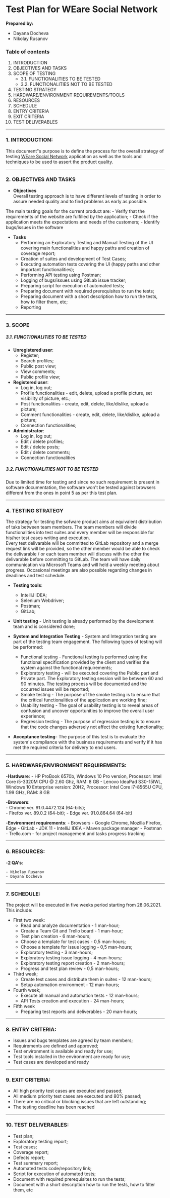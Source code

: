 # **Test Plan for WEare Social Network**


**Prepared by:**
- Dayana Docheva
- Nikolay Rusanov

### **Table of contents**
1. INTRODUCTION    
2. OBJECTIVES AND TASKS
3. SCOPE OF TESTING
    - 3.1. FUNCTIONALITIES TO BE TESTED
    - 3.2. FUNCTIONALITIES NOT TO BE TESTED
4. TESTING STRATEGY
5. HARDWARE/ENVIRONMENT REQUIREMENTS/TOOLS
6. RESOURCES
7. SCHEDULE
8. ENTRY CRITERIA
9. EXIT CRITERIA
10. TEST DELIVERABLES

---

### 1. **INTRODUCTION:**   
This document"s purpose is to define the process for the overall strategy of 
testing [WEare Social Network](http://164.138.216.247:8082/) 
application as well as the tools and techniques to be used to assert 
the product quality.

---

### 2. **OBJECTIVES AND TASKS**
- **Objectives**   
 Overall testing approach is to have different levels of testing in order to assure needed quality and to find problems as early as possible.

 The main testing goals for the current product are: 
    - Verify that the requirements of the website are fulfilled by the application;
    - Check if the application meets the expectations and needs of the customers;
    - Identify bugs/issues in the software
   
- **Tasks**  
    - Performing an Exploratory Testing and Manual Testing of the UI covering 
    main functionalities and happy paths and creation of coverage report;
    - Creation of suites and development of Test Cases;
    - Executing automation tests covering the UI 
    (happy paths and other important functionalities);
    - Performing API testing using Postman;	
    - Logging of bugs/issues using GitLab issue tracker;
    - Preparing script for execution of automated tests;
    - Preparing document with required prerequisites to run the tests;
    - Preparing document with a short description how to run the tests, 
    how to filter them, etc;
    - Reporting

---

### 3. **SCOPE**

##### 3.1. **FUNCTIONALITIES TO BE TESTED**
- **Unregistered user**:
    - Register;
    - Search profiles;
    - Public post view;
    - View comments;
    - Public profile view;
- **Registered user**:  
    - Log in, log out;
    - Profile functionalities - edit, delete, upload a profile picture, 
    set visibility of picture, etc.;
    - Post functionalities - create, edit, delete, like/dislike, 
    upload a picture;
    - Comment functionalities - create, edit, delete, like/dislike, 
    upload a picture;
    - Connection functionalities;
- **Administrator**:
    - Log in, log out;
    - Edit / delete profiles;
    - Edit / delete posts;
    - Edit / delete comments;
    - Connection functionalities

##### 3.2. **FUNCTIONALITIES NOT TO BE TESTED** 

Due to limited time for testing and since no such requirement is present in software documentation, the 
software won't be tested against browsers different from the ones in point 5 as per this test plan. 

---

### 4. **TESTING STRATEGY**

The strategy for testing the sofware product aims at equivalent distribution of taks between team members.
The team members will divide functionalities into test suites and every member will be responsible for 
his/her test cases writing and execution.  
Every test delivarable will be committed to GitLab repository and a merge request link will be provided, so
the other member would be able to check the delivarable / or each team member will discuss with the other
the delivarable before committing to GitLab.
The team will have daily communication via Microsoft Teams and will held a weekly meeting about progress.
Occasional meetings are also possible regarding changes in deadlines and test schedule. 


- **Testing tools**:  
    - IntelliJ IDEA;
    - Selenium Webdriver;   
    - Postman;   
    - GitLab;   


- **Unit testing** - Unit testing is already performed by the development team and is considered done;  
- **System and Integration Testing** - System and Integration testing are part of the testing team engagement. 
The following types of testing will be performed:  
     - Functional testing - Functional testing is performed using the functional specification provided by 
the client and verifies the system against the functional requirements;
     - Exploratory testing - will be executed covering the Public part and Private part. 
The Exploratory testing session will be between 60 and 90 minutes. The testing process will be documented 
and the occurred issues will be reported;
     - Smoke testing - The purpose of the smoke testing is to ensure that the critical functionalities 
of the application are working fine;
     - Usability testing - The goal of usability testing is to reveal areas of confusion and uncover 
opportunities to improve the overall user experience;
     - Regression testing - The purpose of regression testing is to ensure that the code changes adversely 
not affect the existing functionality;
- **Acceptance testing**- The purpose of this test is to evaluate the system's compliance with the business 
requirements and verify if it has met the required criteria for delivery to end users.

---

### 5. **HARDWARE/ENVIRONMENT REQUIREMENTS**: 
-**Hardware**:
     - HP ProBook 6570b, Windows 10 Pro version, Processor: Intel Core i5-3320M CPU @
     2.60 Ghz, RAM: 8 GB 
     - Lenovo IdeaPad S30-15IWL, Windows 10 Enterprise version: 20H2, 
     Processor: Intel Core i7-8565U CPU, 1.99 GHz, RAM: 8 GB   

-**Browsers**:   
    - Chrome ver. 91.0.4472.124  (64-bits);  
    - Firefox ver. 89.0.2 (64-bit); 
    - Edge ver. 91.0.864.64 (64-bit) 

-**Environment requirements**: 
    - Browsers - Google Chrome, Mozilla Firefox, Edge
    - GitLab
    - JDK 11
    - IntelliJ IDEA
    - Maven package manager
    - Postman
    - Trello.com - for project management and tasks progress tracking 

---

### 6. **RESOURCES**:
-**2 QA's**:

    - Nikolay Rusanov
    - Dayana Docheva

---

### 7. **SCHEDULE**:
The project will be executed in five weeks period starting from 28.06.2021.
This include:
- First two week: 
    - Read and analyze documentation - 1 man-hour;   
    - Create a Team Git and Trello board - 1 man-hour;   
    - Test plan creation - 6 man-hours;   
    - Choose a template for test cases - 0,5 man-hours;
    - Choose a template for issue logging - 0,5 man-hours;
    - Exploratory testing - 3 man-hours; 
    - Exploratory testing issue logging - 4 man-hours;  
    - Exploratory testing report creation - 2 man-hours;
    - Progress and test plan review - 0,5 man-hours;
- Third week;
    - Create test cases and distribute them in suites - 12 man-hours;
    - Setup automation environment - 12 man-hours;
- Fourth week;  
    - Execute all manual and automation tests - 12 man-hours;
    - API Tests creation and execution - 24 man-hours;  
- Fifth week
    - Preparing test reports and deliverables - 20 man-hours;  

---  

### 8. **ENTRY CRITERIA**:  
- Issues and bugs templates are agreed by team members;
- Requirements are defined and approved;
- Test environment is available and ready for use;
- Test tools installed in the environment are ready for use;
- Test cases are developed and ready

---  

### 9. **EXIT CRITERIA**: 
- All high priority test cases are executed and passed​;
- All medium priority test cases are executed and 80% passed;
- There are no critical or blocking issues that are left outstanding;
- The testing deadline has been reached

---  

### 10. **TEST DELIVERABLES**:  
- Test plan;
- Exploratory testing report;
- Test cases;
- Coverage report;
- Defects report;
- Test summary report;
- Automated tests code/repository link;
- Script for execution of automated tests;
- Document with required prerequisites to run the tests;
- Document with a short description how to run the tests, 
how to filter them, etc

